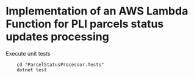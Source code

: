 # Implementation of an AWS Lambda Function for PLI parcels status updates processing

Execute unit tests
```
    cd "ParcelStatusProcessor.Tests"
    dotnet test
```
